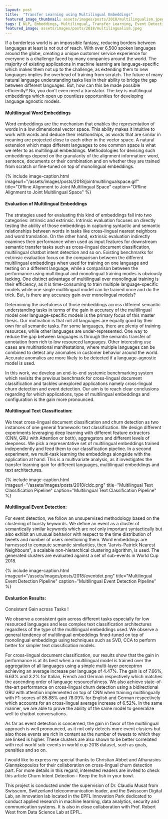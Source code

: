 ```yaml
---
layout: post
title:  "Transfer Learning using Multilingual Embeddings"
featured_image_thumbnail: assets/images/posts/2018/multilingualism.jpeg
tags: [ NLP, Embeddings, Multilingual, Transfer Learning, Event Detection, Churn Detection, Document Classification]
featured_image: assets/images/posts/2018/multilingualism.jpeg
---
```


If a borderless world is an impossible fantasy, reducing borders between languages at least is not out of reach. With over 6,500 spoken languages around the globe, creating a unique customer service experience for everyone is a challenge faced by many companies around the world. The majority of existing applications in machine learning are language-specific which makes them not up to the challenge, as extending them to new languages implies the overhead of training from scratch. The future of many natural language understanding tasks lies in their ability to bridge the gap between different languages. But, how can this be made possible efficiently? No, you don't even need a translator. The key is multilingual embeddings which open up countless opportunities for developing language agnostic models.

####  Multilingual Word Embeddings

Word embeddings are the mechanism that enables the representation of words in a low dimensional vector space. This ability makes it intuitive to work with words and deduce their relationships, as words that are similar in meaning are projected close to each other in the vector space. A natural extension which maps different languages to one common space is what we refer to as multilingual embeddings. Methodologies for devising such embeddings depend on the granularity of the alignment information: word, sentence, documents or their combination and on whether they are trained from scratch or fine-tuned on top of monolingual embeddings.

{% include image-caption.html imageurl="/assets/images/posts/2018/jointmultilingualspace.gif" title="Offline Alignment to Joint Multilingual Space" caption="Offline Alignment to Joint Multilingual Space" %}

#### Evaluation of Multilingual Embeddings
The strategies used for evaluating this kind of embeddings fall into two categories: intrinsic and extrinsic. Intrinsic evaluation focuses on directly testing the ability of those embeddings in capturing syntactic and semantic relationships between words in tasks like cross-lingual nearest neighbors and word translation. On the other hand, extrinsic evaluation indirectly examines their performance when used as input features for downstream semantic transfer tasks such as cross-lingual document classification, multilingual chatbot intent detection and so on. Existing benchmarks for extrinsic evaluation focus on the comparison between the different multilingual embeddings when used for training on one language and testing on a different language, while a comparison between the performance using multilingual and monolingual training modes is obviously lacking. One distinct advantage of multilingual over monolingual training is their efficiency, as it is time-consuming to train multiple language-specific models while one single multilingual model can be trained once and do the trick. But, is there any accuracy gain over monolingual models?

Determining the usefulness of those embeddings across different semantic understanding tasks in terms of the gain in accuracy of the multilingual model over language-specific models is the primary focus of this master thesis. Our motivation is that not all languages are equally good by their own for all semantic tasks. For some languages, there are plenty of training resources, while other languages are under-represented. One way to reduce the gap between languages is through the semantic transfer of annotation from rich to low resourced languages. Other interesting use cases are multinational manifestations, where multiple languages can be combined to detect any anomalies in customer behavior around the world. Accurate anomalies are more likely to be detected if a language-agnostic model is used.

In this work, we develop an end-to-end systemic benchmarking system which revisits the previous benchmark for cross-lingual document classification and tackles unexplored applications namely cross-lingual churn detection and event detection. Our aim is to reach clear conclusions regarding for which applications, type of multilingual embeddings and configuration is the gain more pronounced.

#### Multilingual Text Classification:

We treat cross-lingual document classification and churn detection as two instances of one general framework: text classification. We design different experiments leveraging deep learning with different feature extractors (CNN, GRU with Attention or both), aggregators and different levels of deepness. We pick a representative set of multilingual embeddings trained independently and feed them to our classification pipeline. In a second experiment, we multi-task learning the embeddings alongside with the application at hand. This is a multivariate analysis, as it investigates the transfer learning gain for different languages, multilingual embeddings and text architectures.

{% include image-caption.html imageurl="/assets/images/posts/2018/cldc.png" title="Multilingual Text Classification Pipeline" caption="Multilingual Text Classification Pipeline" %}

#### Multilingual Event Detection:

For event detection, we follow an unsupervised methodology based on the clustering of bursty keywords. We define an event as a cluster of semantically similar keywords which are not only important syntactically but also exhibit an unusual behavior with respect to the time distribution of tweets and number of users mentioning them. Word embeddings are harnessed to compute semantic similarities, then "Jarvis-Patrick Nearest Neighbours", a scalable non-hierarchical clustering algorithm, is used. The generated clusters are evaluated against a set of sub-events in World Cup 2018.

{% include image-caption.html imageurl="/assets/images/posts/2018/eventdet.png" title="Multilingual Event Detection Pipeline" caption="Multilingual Event Detection Pipeline" %}

#### Evaluation Results:

Consistent Gain across Tasks !

We observe a consistent gain across different tasks especially for low resourced languages and less complex text classification architectures regardless of the type of the multilingual embeddings used. We observe a general tendency of multilingual embeddings fined-tuned on top of monolingual embeddings using techniques such as SVD, CCA to perform better for simpler text classification models.

For cross-lingual document classification, our results show that the gain in performance is at its best when a multilingual model is trained over the aggregation of all languages using a simple multi-layer perceptron achieving an average increase per language of 4.47%. The gain is of 7.66%, 6.63% and 3.2% for Italian, French and German respectively which matches the ascending order of language resourcefulness. We also achieve state-of-the-art performance on cross-lingual churn detection using a bidirectional GRU with attention implemented on top of CNN when training multilingually with F1-scores of 85.88% and 78.09% for English and German respectively which accounts for an cross-lingual average increase of 6.52%. In the same manner, we are able to prove the ability of the same model to generalize well to chatbot conversations.

As far as event detection is concerned, the gain in favor of the multilingual approach is well pronounced, as it not only detects more event clusters but also those events are rich in content as the number of tweets to which they are linked is higher. These clusters are also shown to be better correlated with real-world sub-events in world cup 2018 dataset, such as goals, penalties and so on.

I would like to express my special thanks to Christian Abbet and Athanasios Giannakopoulos for their collaboration on cross-lingual churn detection part. For more details in this regard, interested readers are invited to check this article Churn Intent Detection - Keep the fish in your bowl.

This project is conducted under the supervision of Dr. Claudiu Musat from Swisscom, Switzerland telecommunication leader, and the Swisscom Digital Lab, an innovation lab located in the EPFL Innovation Park dedicated to conduct applied research in machine learning, data analytics, security and communication systems. It is also in close collaboration with Prof. Robert West from Data Science Lab at EPFL.